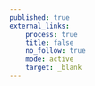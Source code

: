```yaml
---
published: true
external_links:
    process: true
    title: false
    no_follow: true
    mode: active
    target: _blank
---
```



